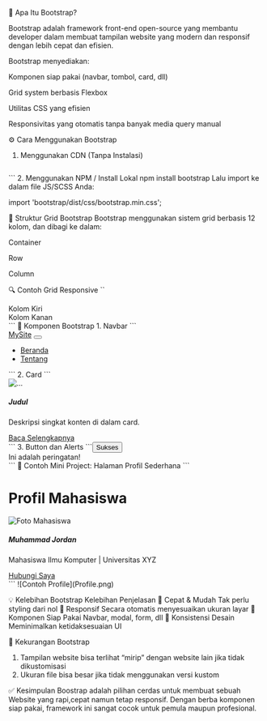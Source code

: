 🔰 Apa Itu Bootstrap?

Bootstrap adalah framework front-end open-source yang membantu developer dalam membuat tampilan website yang modern dan responsif dengan lebih cepat dan efisien.

Bootstrap menyediakan:

Komponen siap pakai (navbar, tombol, card, dll)

Grid system berbasis Flexbox

Utilitas CSS yang efisien

Responsivitas yang otomatis tanpa banyak media query manual

⚙️ Cara Menggunakan Bootstrap

1. Menggunakan CDN (Tanpa Instalasi)
    ```<head>
  <link href="https://cdn.jsdelivr.net/npm/bootstrap@5.3.3/dist/css/bootstrap.min.css" rel="stylesheet">
</head>
    ```
2. Menggunakan NPM / Install Lokal
  npm install bootstrap
  Lalu import ke dalam file JS/SCSS Anda:
  
   import 'bootstrap/dist/css/bootstrap.min.css';
  
🧱 Struktur Grid Bootstrap
Bootstrap menggunakan sistem grid berbasis 12 kolom, dan dibagi ke dalam:

Container

Row

Column

🔍 Contoh Grid Responsive
``
<div class="container">
  <div class="row">
    <div class="col-md-6 bg-primary text-white p-3">Kolom Kiri</div>
    <div class="col-md-6 bg-success text-white p-3">Kolom Kanan</div>
  </div>
</div>
```
🧩 Komponen Bootstrap
1. Navbar
   ```<nav class="navbar navbar-expand-lg navbar-dark bg-dark">
  <div class="container-fluid">
    <a class="navbar-brand" href="#">MySite</a>
    <button class="navbar-toggler" data-bs-toggle="collapse" data-bs-target="#nav">
      <span class="navbar-toggler-icon"></span>
    </button>
    <div class="collapse navbar-collapse" id="nav">
      <ul class="navbar-nav ms-auto">
        <li class="nav-item"><a class="nav-link" href="#">Beranda</a></li>
        <li class="nav-item"><a class="nav-link" href="#">Tentang</a></li>
      </ul>
    </div>
  </div>
</nav>
```
2. Card
```<div class="card" style="width: 18rem;">
  <img src="https://via.placeholder.com/150" class="card-img-top" alt="...">
  <div class="card-body">
    <h5 class="card-title">Judul</h5>
    <p class="card-text">Deskripsi singkat konten di dalam card.</p>
    <a href="#" class="btn btn-primary">Baca Selengkapnya</a>
  </div>
</div>
``` 
3. Button dan Alerts
```<button class="btn btn-success">Sukses</button>
<div class="alert alert-warning mt-3">Ini adalah peringatan!</div>
```
🧪 Contoh Mini Project: Halaman Profil Sederhana
```<div class="container text-center my-5">
  <h1 class="mb-4">Profil Mahasiswa</h1>
  <div class="row justify-content-center">
    <div class="col-md-4">
      <div class="card shadow">
        <img src="https://via.placeholder.com/300" class="card-img-top" alt="Foto Mahasiswa">
        <div class="card-body">
          <h5 class="card-title">Muhammad Jordan</h5>
          <p class="card-text">Mahasiswa Ilmu Komputer | Universitas XYZ</p>
          <a href="#" class="btn btn-outline-primary">Hubungi Saya</a>
        </div>
      </div>
    </div>
  </div>
</div>
```
![Contoh Profile](Profile.png)

💡 Kelebihan Bootstrap
Kelebihan                    Penjelasan
🚀 Cepat & Mudah             Tak perlu styling dari nol
🔁 Responsif                 Secara otomatis menyesuaikan ukuran layar
🧩 Komponen                  Siap Pakai	Navbar, modal, form, dll
🎨 Konsistensi               Desain	Meminimalkan ketidaksesuaian UI

🚧 Kekurangan Bootstrap
1. Tampilan website bisa terlihat “mirip” dengan website lain jika tidak dikustomisasi
2. Ukuran file bisa besar jika tidak menggunakan versi kustom

✅ Kesimpulan
Boostrap adalah pilihan cerdas untuk membuat sebuah Website yang rapi,cepat namun tetap responsif. Dengan berba komponen siap pakai, framework ini sangat cocok untuk pemula maupun profesional. 

